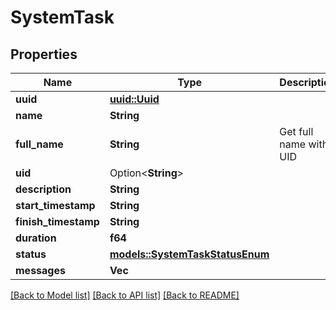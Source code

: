 # SystemTask

## Properties

Name | Type | Description | Notes
------------ | ------------- | ------------- | -------------
**uuid** | [**uuid::Uuid**](uuid::Uuid.md) |  | [readonly]
**name** | **String** |  | 
**full_name** | **String** | Get full name with UID | [readonly]
**uid** | Option<**String**> |  | [optional]
**description** | **String** |  | 
**start_timestamp** | **String** |  | [readonly]
**finish_timestamp** | **String** |  | [readonly]
**duration** | **f64** |  | [readonly]
**status** | [**models::SystemTaskStatusEnum**](SystemTaskStatusEnum.md) |  | 
**messages** | **Vec<String>** |  | 

[[Back to Model list]](../README.md#documentation-for-models) [[Back to API list]](../README.md#documentation-for-api-endpoints) [[Back to README]](../README.md)


